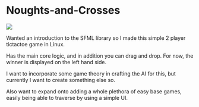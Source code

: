 # Noughts-and-Crosses


![](https://github.com/ewerae/Noughts-and-Crosses/blob/main/tictactoe.gif)


Wanted an introduction to the SFML library so I made this simple 2 player tictactoe game in Linux.

Has the main core logic, and in addition you can drag and drop. For now, the winner is displayed on the left hand side. 

I want to incorporate some game theory in crafting the AI for this, but currently I want to create something else so.

Also want to expand onto adding a whole plethora of easy base games, easily being able to traverse by using a simple UI.


